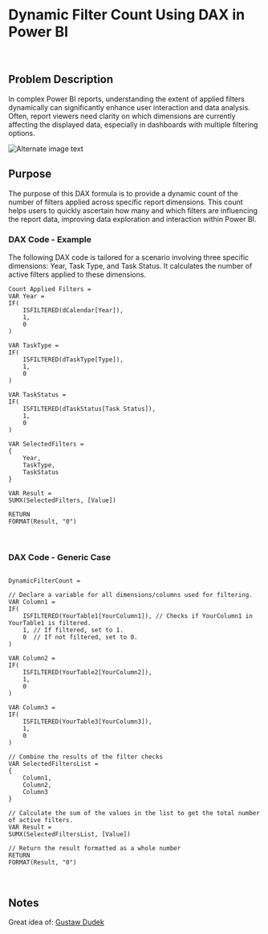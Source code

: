 

# Dynamic Filter Count Using DAX in Power BI
&nbsp;
## Problem Description
In complex Power BI reports, understanding the extent of applied filters dynamically can significantly enhance user interaction and data analysis. Often, report viewers need clarity on which dimensions are currently affecting the displayed data, especially in dashboards with multiple filtering options.

![Alternate image text](https://i.imgur.com/wAxP54X.gif)
&nbsp;
## Purpose
The purpose of this DAX formula is to provide a dynamic count of the number of filters applied across specific report dimensions. This count helps users to quickly ascertain how many and which filters are influencing the report data, improving data exploration and interaction within Power BI.
&nbsp;
### DAX Code - Example

The following DAX code is tailored for a scenario involving three specific dimensions: Year, Task Type, and Task Status. It calculates the number of active filters applied to these dimensions.

```
Count Applied Filters = 
VAR Year =
IF(
    ISFILTERED(dCalendar[Year]),
    1,
    0
)

VAR TaskType =
IF(
    ISFILTERED(dTaskType[Type]),
    1,
    0
)

VAR TaskStatus =
IF(
    ISFILTERED(dTaskStatus[Task Status]),
    1,
    0
)

VAR SelectedFilters =
{
    Year,
    TaskType,
    TaskStatus
}

VAR Result =
SUMX(SelectedFilters, [Value])

RETURN
FORMAT(Result, "0")

```
&nbsp;
### DAX Code - Generic Case

```

DynamicFilterCount = 

// Declare a variable for all dimensions/columns used for filtering. 
VAR Column1 =
IF(
    ISFILTERED(YourTable1[YourColumn1]), // Checks if YourColumn1 in YourTable1 is filtered.
    1, // If filtered, set to 1.
    0  // If not filtered, set to 0.
)

VAR Column2 =
IF(
    ISFILTERED(YourTable2[YourColumn2]),
    1, 
    0  
)

VAR Column3 =
IF(
    ISFILTERED(YourTable3[YourColumn3]),
    1, 
    0  
)

// Combine the results of the filter checks
VAR SelectedFiltersList =
{
    Column1,
    Column2,
    Column3
}

// Calculate the sum of the values in the list to get the total number of active filters.
VAR Result =
SUMX(SelectedFiltersList, [Value])

// Return the result formatted as a whole number
RETURN
FORMAT(Result, "0")

```
&nbsp;
## Notes
Great idea of: [Gustaw Dudek](https://www.linkedin.com/in/gustaw-dudek/)



